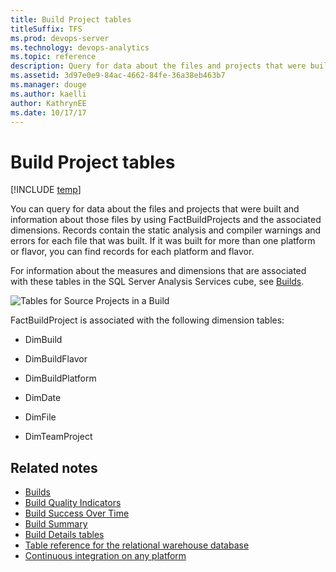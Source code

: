 ```yaml
---
title: Build Project tables
titleSuffix: TFS 
ms.prod: devops-server
ms.technology: devops-analytics
ms.topic: reference
description: Query for data about the files and projects that were built and information about those files  
ms.assetid: 3d97e0e9-84ac-4662-84fe-36a38eb463b7
ms.manager: douge
ms.author: kaelliauthor: KathrynEE
ms.date: 10/17/17
---
```



# Build Project tables 

[!INCLUDE [temp](../_shared/tfs-report-platform-version.md)]

You can query for data about the files and projects that were built and information about those files by using FactBuildProjects and the associated dimensions. Records contain the static analysis and compiler warnings and errors for each file that was built. If it was built for more than one platform or flavor, you can find records for each platform and flavor.  
  
 For information about the measures and dimensions that are associated with these tables in the SQL Server Analysis Services cube, see [Builds](perspective-build-analyze-report-build-details-coverage.md).  
  
 ![Tables for Source Projects in a Build](_img/teamproj_factbuildproject.png "TeamProj_FactBuildProject")  
  
 FactBuildProject is associated with the following dimension tables:  
  
-   DimBuild  
  
-   DimBuildFlavor  
  
-   DimBuildPlatform  
  
-   DimDate  
  
-   DimFile  
  
-   DimTeamProject  
  
## Related notes
-  [Builds](perspective-build-analyze-report-build-details-coverage.md)   
-  [Build Quality Indicators](build-quality-indicators-report.md)   
-  [Build Success Over Time](build-success-over-time-report.md)   
-  [Build Summary](build-summary-report.md)   
-  [Build Details tables](table-reference-build-details.md)   
-  [Table reference for the relational warehouse database](table-reference-relational-warehouse-database.md) 
- [Continuous integration on any platform](../../build-release/overview.md)   
